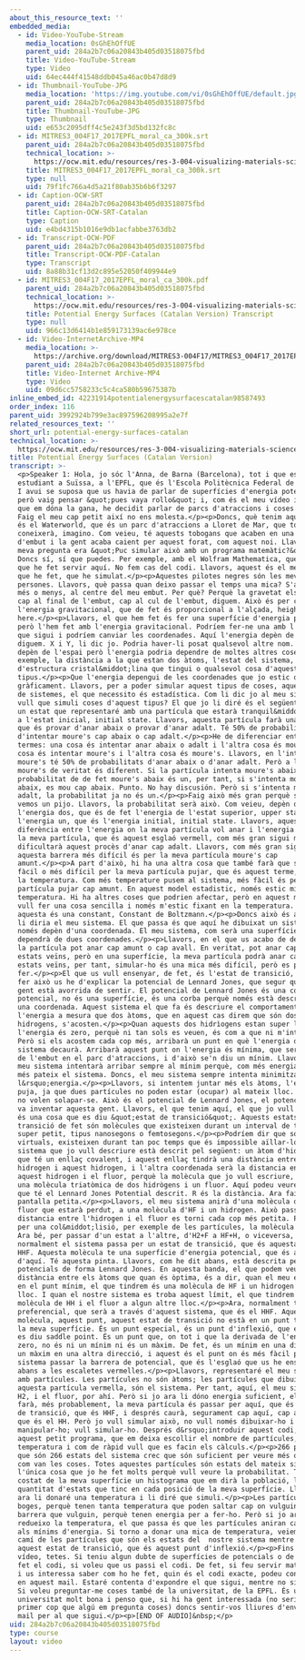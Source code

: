```yaml
---
about_this_resource_text: ''
embedded_media:
  - id: Video-YouTube-Stream
    media_location: 0sGhEhOffUE
    parent_uid: 284a2b7c06a20843b405d03518075fbd
    title: Video-YouTube-Stream
    type: Video
    uid: 64ec444f41548ddb045a46ac0b47d8d9
  - id: Thumbnail-YouTube-JPG
    media_location: 'https://img.youtube.com/vi/0sGhEhOffUE/default.jpg'
    parent_uid: 284a2b7c06a20843b405d03518075fbd
    title: Thumbnail-YouTube-JPG
    type: Thumbnail
    uid: e653c2095dff4c5e243f3d5bd132fc8c
  - id: MITRES3_004F17_2017EPFL_moral_ca_300k.srt
    parent_uid: 284a2b7c06a20843b405d03518075fbd
    technical_location: >-
      https://ocw.mit.edu/resources/res-3-004-visualizing-materials-science-fall-2017/student-projects-by-year/EPFL2017/potential-energy-surfaces/potential-energy-surfaces-catalan/MITRES3_004F17_2017EPFL_moral_ca_300k.srt
    title: MITRES3_004F17_2017EPFL_moral_ca_300k.srt
    type: null
    uid: 79f1fc766a4d5a21f80ab35b6b6f3297
  - id: Caption-OCW-SRT
    parent_uid: 284a2b7c06a20843b405d03518075fbd
    title: Caption-OCW-SRT-Catalan
    type: Caption
    uid: e4bd4315b1016e9db1acfabbe3763db2
  - id: Transcript-OCW-PDF
    parent_uid: 284a2b7c06a20843b405d03518075fbd
    title: Transcript-OCW-PDF-Catalan
    type: Transcript
    uid: 8a88b31cf13d2c895e52050f409944e9
  - id: MITRES3_004F17_2017EPFL_moral_ca_300k.pdf
    parent_uid: 284a2b7c06a20843b405d03518075fbd
    technical_location: >-
      https://ocw.mit.edu/resources/res-3-004-visualizing-materials-science-fall-2017/student-projects-by-year/EPFL2017/potential-energy-surfaces/potential-energy-surfaces-catalan/MITRES3_004F17_2017EPFL_moral_ca_300k.pdf
    title: Potential Energy Surfaces (Catalan Version) Transcript
    type: null
    uid: 966c13d6414b1e859173139ac6e978ce
  - id: Video-InternetArchive-MP4
    media_location: >-
      https://archive.org/download/MITRES3-004F17/MITRES3_004F17_2017EPFL_moral_ca_300k.mp4
    parent_uid: 284a2b7c06a20843b405d03518075fbd
    title: Video-Internet Archive-MP4
    type: Video
    uid: 09d6cc5758233c5c4ca580b59675387b
inline_embed_id: 42231914potentialenergysurfacescatalan98587493
order_index: 116
parent_uid: 3992924b799e3ac897596208995a2e7f
related_resources_text: ''
short_url: potential-energy-surfaces-catalan
technical_location: >-
  https://ocw.mit.edu/resources/res-3-004-visualizing-materials-science-fall-2017/student-projects-by-year/EPFL2017/potential-energy-surfaces/potential-energy-surfaces-catalan
title: Potential Energy Surfaces (Catalan Version)
transcript: >-
  <p>Speaker 1: Hola, jo sóc l'Anna, de Barna (Barcelona), tot i que estic
  estudiant a Suïssa, a l'EPFL, que és l'Escola Politècnica Federal de Lausanne.
  I avui se suposa que us havia de parlar de superfícies d'energia potencial,
  però vaig pensar &quot;pues vaya rollo&quot; i, com és el meu vídeo i faig el
  que em dóna la gana, he decidit parlar de parcs d'atraccions i coses guays.
  Faig el meu cap petit així no ens molesta.</p><p>Doncs, què tenim aquí? Això
  és el Waterworld, que és un parc d'atraccions a Lloret de Mar, que tothom
  coneixerà, imagino. Com veieu, té aquests tobogans que acaben en una mena
  d'embut i la gent acaba caient per aquest forat, com aquest noi. Llavors, la
  meva pregunta era &quot;Puc simular això amb un programa matemàtic?&quot;.
  Doncs sí, sí que puedes. Per exemple, amb el Wolfram Mathematica, que és el
  que he fet servir aquí. No fem cas del codi. Llavors, aquest és el meu embut
  que he fet, que he simulat.</p><p>Aquestes pilotes negres són les meves
  persones. Llavors, què passa quan deixo passar el temps una mica? S'acosten,
  més o menys, al centre del meu embut. Per què? Perquè la gravetat els empeny
  cap al final de l'embut, cap al cul de l'embut, diguem. Això és per culpa de
  l'energia gravitacional, que de fet és proporcional a l'alçada, height
  here.</p><p>Llavors, el que hem fet és fer una superfície d'energia potencial,
  però l'hem fet amb l'energia gravitacional. Podríem fer-ne una amb l'energia
  que sigui i podríem canviar les coordenades. Aquí l'energia depèn de l'espai,
  diguem. X i Y, li dic jo. Podria haver-li posat qualsevol altre nom. Aquí
  depèn de l'espai però l'energia podria dependre de moltes altres coses. Per
  exemple, la distància a la que estan dos àtoms, l'estat del sistema, el tipus
  d'estructura cristal&middot;lina que tingui o qualsevol cosa d'aquest
  tipus.</p><p>Que l'energia depengui de les coordenades que jo estic dibuixant
  gràficament. Llavors, per a poder simular aquest tipus de coses, aquest tipus
  de sistemes, el que necessito és estadística. Com li dic jo al meu sistema que
  vull que simuli coses d'aquest tipus? El que jo li diré és el següent: jo tinc
  un estat que representaré amb una partícula que estarà tranquil&middot;lament
  a l'estat inicial, initial state. Llavors, aquesta partícula farà una cosa,
  que és provar d'anar abaix o provar d'anar adalt. Té 50% de probabilitats
  d'intentar moure's cap abaix o cap adalt.</p><p>He de diferenciar entre dos
  termes: una cosa és intentar anar abaix o adalt i l'altra cosa és moure's. Una
  cosa és intentar moure's i l'altra cosa és moure's. Llavors, en l'intent de
  moure's té 50% de probabilitats d'anar abaix o d'anar adalt. Però a l'hora de
  moure's de veritat és diferent. Si la partícula intenta moure's abaix, la
  probabilitat de de fet moure's abaix és un, per tant, si s'intenta moure cap
  abaix, es mou cap abaix. Punto. No hay discusión. Però si s'intenta moure cap
  adalt, la probabilitat ja no és un.</p><p>Faig això més gran perquè sinó no
  vemos un pijo. Llavors, la probabilitat serà això. Com veieu, depèn de
  l'energia dos, que és de fet l'energia de l'estat superior, upper state, i
  l'energia un, que és l'energia initial, initial state. Llavors, aquesta
  diferència entre l'energia on la meva partícula vol anar i l'energia a la que
  la meva partícula, que és aquest esglaó vermell, com més gran sigui més
  dificultarà aquest procès d'anar cap adalt. Llavors, com més gran sigui
  aquesta barrera més difícil és per la meva partícula moure's cap
  amunt.</p><p>A part d'això, hi ha una altra cosa que també farà que sigui més
  fàcil o més difícil per la meva partícula pujar, que és aquest terme, que és
  la temperatura. Com més temperature pusem al sistema, més fàcil és per la meva
  partícula pujar cap amunt. En aquest model estadistic, només estic mirant
  temperatura. Hi ha altres coses que podrien afectar, però en aquest moment jo
  vull fer una cosa sencilla i només m'estic fixant en la temperatura. La K
  aquesta és una constant, Constant de Boltzmann.</p><p>Doncs això és al que jo
  li diria el meu sistema. El que passa és que aquí he dibuixat un sistema que
  només depèn d'una coordenada. El meu sistema, com serà una superfície,
  dependrà de dues coordenades.</p><p>Llavors, en el que us acabo de descriure,
  la partícula pot anar cap amunt o cap avall. En veritat, pot anar cap a dos
  estats veïns, però en una superfície, la meva partícula podrà anar cap a vuit
  estats veïns, per tant, simular-ho és una mica més difícil, però es pot
  fer.</p><p>El que us vull ensenyar, de fet, és l'estat de transició, però per
  fer això us he d'explicar la potencial de Lennard Jones, que segur que molta
  gent està avorrida de sentir. El potencial de Lennard Jones és una corba
  potencial, no és una superfície, és una corba perquè només està descrit per
  una coordenada. Aquest sistema el que fa és descriure el comportament de
  l'energia a mesura que dos àtoms, que en aquest cas direm que són dos
  hidrogens, s'acosten.</p><p>Quan aquests dos hidrìogens estan super lluny,
  l'energia és zero, perquè ni tan sols es veuen, és com a que ni m'interessa.
  Però si els acostem cada cop més, arribarà un punt en què l'energia del
  sistema decaurà. Arribarà aquest punt on l'energia és mínima, que seria el cul
  de l'embut en el parc d'atraccions, i d'això se'n diu un mínim. Llavors, el
  meu sistema intentarà arribar sempre al mínim perquè, com més energia tingui,
  més pateix el sistema. Doncs, el meu sistema sempre intenta minimitzar
  l&rsquo;energia.</p><p>Llavors, si intentem juntar més els àtoms, l'energia
  puja, ja que dues partícules no poden estar (ocupar) al mateix lloc. Per tant,
  no volen solapar-se. Això és el potencial de Lennard Jones, el potencial que
  va inventar aquesta gent. Llavors, el que tenim aquí, el que jo vull descriure
  és una cosa que es diu &quot;estat de transició&quot;. Aquests estats de
  transició de fet són molècules que existeixen durant un interval de temps
  super petit, tipus nanosegons o femtosegons.</p><p>Podríem dir que són inclús
  virtuals, existeixen durant tan poc temps que és impossible aïllar-los. Aquest
  sistema que jo vull descriure està descrit pel següent: un àtom d'hidrogen,
  que té un enllaç covalent, i aquest enllaç tindrà una distància entre aquest
  hidrogen i aquest hidrogen, i l'altra coordenada serà la distancia entre
  aquest hidrogen i el fluor, perquè la molècula que jo vull escriure, l'HHF, és
  una molècula triatòmica de dos hidrògens i un fluor. Aquí podeu veure la pinta
  que té el Lennard Jones Potential descrit. R és la distància. Ara faig la
  pantalla petita.</p><p>Llavors, el meu sistema anirà d'una molècula d'H2 i un
  fluor que estarà perdut, a una molècula d'HF i un hidrogen. Això passa quan la
  distancia entre l'hidrogen i el fluor es torni cada cop més petita. Podria ser
  per una col&middot;lisió, per exemple de les partícules, la molècula i l'àtom.
  Ara bé, per passar d'un estat a l'altre, d'H2+F a HF+H, o viceversa,
  normalment el sistema passa per un estat de transició, que és aquesta molècula
  HHF. Aquesta molècula te una superfície d'energia potencial, que és aquesta
  d'aquí. Té aquesta pinta. Llavors, com he dit abans, està descrita per dos
  potencials de forma Lennard Jones. En aquesta banda, el que podem veure és la
  distància entre els àtoms que quan és òptima, és a dir, quan el meu estat està
  en el punt mínim, el que tindrem és una molècula de HF i un hidrogen a algun
  lloc. I quan el nostre sistema es troba aquest límit, el que tindrem és la
  molècula de HH i el fluor a algun altre lloc.</p><p>Ara, normalment té un camí
  preferencial, que serà a través d'aquest sistema, que és el HHF. Aquesta
  molècula, aquest punt, aquest estat de transició no està en un punt trivial de
  la meva superfície. És un punt especial, és un punt d'inflexió, que en anglès
  es diu saddle point. És un punt que, on tot i que la derivada de l'energia és
  zero, no és ni un mínim ni és un màxim. De fet, és un mínim en una direcció i
  un màxim en una altra direcció, i aquest és el punt on és més fàcil per al meu
  sistema passar la barrera de potencial, que és l'esglaó que us he ensenyat
  abans a les escaletes vermelles.</p><p>Llavors, representaré el meu sistema
  amb partícules. Les partícules no són àtoms; les partícules que dibuixaré, com
  aquesta partícula vermella, són el sistema. Per tant, aquí, el meu sistema és
  H2, i el fluor, por ahí. Però si jo ara li dóno energia suficient, el que
  farà, més probablement, la meva partícula és passar per aquí, que és l'estat
  de transició, que és HHF, i després caurà, segurament cap aquí, cap al mínim,
  que és el HH. Però jo vull simular això, no vull només dibuixar-ho i poder
  manipular-ho; vull simular-ho. Després d&rsquo;introduir aquest codi, tenim
  aquest petit programa, que em deixa escollir el nombre de partícules, la
  temperatura i com de ràpid vull que es facin els càlculs.</p><p>266 partícules
  que són 266 estats del sistema crec que són suficient per veure més o menys
  com van les coses. Totes aquestes partícules són estats del mateix sistema,
  l'única cosa que jo he fet molts perquè vull veure la probabilitat. Tinc al
  costat de la meva superfície un histograma que em dirà la població, la
  quantitat d'estats que tinc en cada posició de la meva superfície. Llavors, jo
  ara li donaré una temperatura i li diré que simuli.</p><p>Les partícules van
  boges, perquè tenen tanta temperatura que poden saltar cap on vulguin, la
  barrera que vulguin, perquè tenen energia per a fer-ho. Però si jo ara
  redueixo la temperatura, el que passa és que les partícules aniran caient cap
  als mínims d'energia. Si torno a donar una mica de temperatura, veiem que el
  camí de les partícules que són els estats del  nostre sistema mentre travessa
  aquest estat de transició, que és aquest punt d'inflexió.</p><p>Fins aquí el
  vídeo, tetes. Si teniu algun dubte de superfícies de potencials o de com he
  fet el codi, si voleu que us passi el codi. De fet, si feu servir matemàtiques
  i us interessa saber com ho he fet, quin és el codi exacte, podeu contactar-me
  en aquest mail. Estaré contenta d'expondre el que sigui, mentre no sigui spam.
  Si voleu preguntar-me coses també de la universitat, de la EPFL. És una
  universitat molt bona i penso que, si hi ha gent interessada (no seria el
  primer cop que algú em pregunta coses) doncs sentir-vos lliures d'enviar-me un
  mail per al que sigui.</p><p>[END OF AUDIO]&nbsp;</p>
uid: 284a2b7c06a20843b405d03518075fbd
type: course
layout: video
---
```

